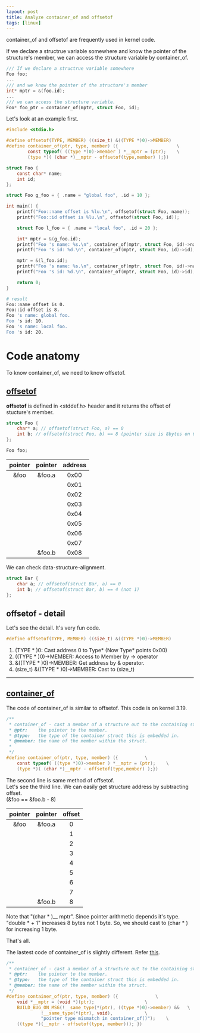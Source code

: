 ```yaml
---
layout: post
title: Analyze container_of and offsetof
tags: [linux]
---
```


container_of and offsetof are frequently used in kernel code.  

If we declare a structrue variable somewhere and know the pointer of the structure's member, we can access the structure variable by container_of.
```c
/// If we declare a structrue variable somewhere
Foo foo;
...
/// and we know the pointer of the structure's member
int* mptr = &(foo.id);
...
/// we can access the structure variable.
Foo* foo_ptr = container_of(mptr, struct Foo, id);
```

Let's look at an example first.

```c
#include <stdio.h>

#define offsetof(TYPE, MEMBER) ((size_t) &((TYPE *)0)->MEMBER)
#define container_of(ptr, type, member) ({                      \
        const typeof( ((type *)0)->member ) *__mptr = (ptr);    \
        (type *)( (char *)__mptr - offsetof(type,member) );})

struct Foo {
	const char* name;
	int id;
};

struct Foo g_foo = { .name = "global foo", .id = 10 };

int main() {
	printf("Foo::name offset is %lu.\n", offsetof(struct Foo, name));
	printf("Foo::id offset is %lu.\n", offsetof(struct Foo, id));

	struct Foo l_foo = { .name = "local foo", .id = 20 };

	int* mptr = &(g_foo.id);
	printf("Foo 's name: %s.\n", container_of(mptr, struct Foo, id)->name);
	printf("Foo 's id: %d.\n", container_of(mptr, struct Foo, id)->id);

	mptr = &(l_foo.id);
	printf("Foo 's name: %s.\n", container_of(mptr, struct Foo, id)->name);
	printf("Foo 's id: %d.\n", container_of(mptr, struct Foo, id)->id);

	return 0;
}
```
```sh
# result
Foo::name offset is 0.
Foo::id offset is 8.
Foo 's name: global foo.
Foo 's id: 10.
Foo 's name: local foo.
Foo 's id: 20.
```

# Code anatomy
To know container_of, we need to know offsetof.

## [offsetof](https://elixir.bootlin.com/linux/latest/source/include/linux/stddef.h#L15)

**offsetof** is defined in <stddef.h> header and it returns the offset of stucture's member.
```cpp 
struct Foo {
	char* a; // offsetof(struct Foo, a) == 0
	int b; // offsetof(struct Foo, b) == 8 (pointer size is 8bytes on 64bit system)
};

Foo foo;
```  
  
| pointer | pointer | address |
|:---:|:---:|:---:|
| &foo | &foo.a | 0x00 |
|  |  | 0x01 |
|  |  | 0x02 |
|  |  | 0x03 |
|  |  | 0x04 |
|  |  | 0x05 |
|  |  | 0x06 |
|  |  | 0x07 |
|  | &foo.b | 0x08 |
  
We can check data-structure-alignment.
```cpp 
struct Bar {
	char a; // offsetof(struct Bar, a) == 0
	int b; // offsetof(struct Bar, b) == 4 (not 1)
};
```

## offsetof - detail
Let's see the detail. It's very fun code.
```c
#define offsetof(TYPE, MEMBER) ((size_t) &((TYPE *)0)->MEMBER)
``` 
1. (TYPE * )0: Cast address 0 to Type* (Now Type* points 0x00)
2. ((TYPE * )0)->MEMBER: Access to Member by -> operator
3. &((TYPE * )0)->MEMBER: Get address by & operator.
4. (size_t) &((TYPE * )0)->MEMBER: Cast to (size_t)

---

## [container_of](https://elixir.bootlin.com/linux/v3.19.8/source/include/linux/kernel.h#L798)
The code of container_of is similar to offsetof. This code is on kernel 3.19.

```c
/**
 * container_of - cast a member of a structure out to the containing structure
 * @ptr:	the pointer to the member.
 * @type:	the type of the container struct this is embedded in.
 * @member:	the name of the member within the struct.
 *
 */
#define container_of(ptr, type, member) ({			\
	const typeof( ((type *)0)->member ) *__mptr = (ptr);	\
	(type *)( (char *)__mptr - offsetof(type,member) );})
```
The second line is same method of offsetof.  
Let's see the third line. We can easily get structure address by subtracting offset.  
(&foo == &foo.b - 8)  

| pointer | pointer | offset |
|:---:|:---:|:---:|
| &foo | &foo.a | 0 |
|  |  | 1 |
|  |  | 2 |
|  |  | 3 |
|  |  | 4 |
|  |  | 5 |
|  |  | 6 |
|  |  | 7 |
|  | &foo.b | 8 |
  
Note that "(char * )__ mptr". Since pointer arithmetic depends it's type. "double * + 1" increases 8 bytes not 1 byte.
So, we should cast to (char * ) for increasing 1 byte.

That's all.  

The lastest code of container_of is slightly different. Refer [this](https://elixir.bootlin.com/linux/latest/source/include/linux/kernel.h#L969).
```c
/**
 * container_of - cast a member of a structure out to the containing structure
 * @ptr:	the pointer to the member.
 * @type:	the type of the container struct this is embedded in.
 * @member:	the name of the member within the struct.
 */
#define container_of(ptr, type, member) ({				\
	void *__mptr = (void *)(ptr);					\
	BUILD_BUG_ON_MSG(!__same_type(*(ptr), ((type *)0)->member) &&	\
			 !__same_type(*(ptr), void),			\
			 "pointer type mismatch in container_of()");	\
	((type *)(__mptr - offsetof(type, member))); })
```
